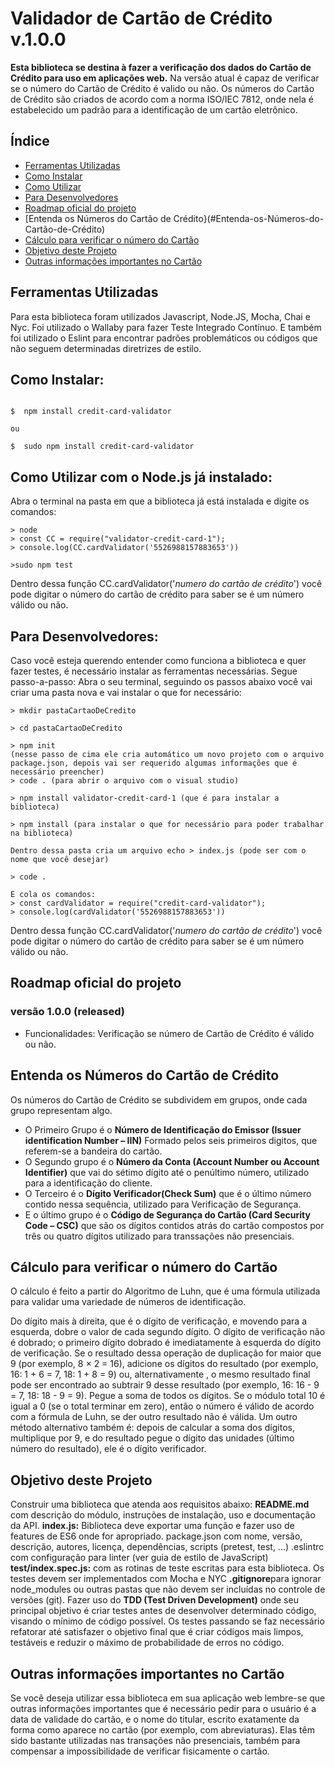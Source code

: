 # Validador de Cartão de Crédito v.1.0.0

**Esta biblioteca se destina à fazer a verificação dos dados do Cartão de Crédito para uso em aplicações web.**
Na versão atual é capaz de verificar se o número do Cartão de Crédito é valido ou não.
Os números do Cartão de Crédito são criados de acordo com a norma ISO/IEC 7812, onde nela é estabelecido um padrão para a identificação de um cartão eletrônico. 

## Índice

* [Ferramentas Utilizadas](#Ferramentas-Utilizadas)
* [Como Instalar](#Como-Instalar)
* [Como Utilizar](#Como-Utilizar)
* [Para Desenvolvedores](#Para-Desenvolvedores)
* [Roadmap oficial do projeto](#Roadmap-oficial-do-projeto)
* [Entenda os Números do Cartão de Crédito}(#Entenda-os-Números-do-Cartão-de-Crédito)
* [Cálculo para verificar o número do Cartão](#Cálculo-para-verificar-o-número-do-Cartão)
* [Objetivo deste Projeto](#Objetivo-deste-Projeto)
* [Outras informações importantes no Cartão](#Outras-informações-importantes-no-Cartão)

## Ferramentas Utilizadas
Para esta biblioteca foram utilizados Javascript, Node.JS, Mocha, Chai e Nyc.
Foi utilizado o Wallaby para fazer Teste Integrado Contínuo.
E também foi utilizado o Eslint para encontrar padrões problemáticos ou códigos que não seguem determinadas diretrizes de estilo.

## Como Instalar:

```shell

$  npm install credit-card-validator

ou 

$  sudo npm install credit-card-validator

```

## Como Utilizar com o Node.js já instalado:
Abra o terminal na pasta em que a biblioteca já está instalada e digite os comandos:
```node
> node
> const CC = require("validator-credit-card-1");
> console.log(CC.cardValidator('5526988157883653'))

>sudo npm test

```
Dentro dessa função CC.cardValidator('*numero do cartão de crédito*') você pode digitar o número do cartão de crédito para saber se é um número válido ou não.


## Para Desenvolvedores:
Caso você esteja querendo entender como funciona a biblioteca e quer fazer testes, é necessário instalar as ferramentas necessárias. Segue passo-a-passo:
Abra o seu terminal, seguindo os passos abaixo você vai criar uma pasta nova e vai instalar o que for necessário:

```node
> mkdir pastaCartaoDeCredito

> cd pastaCartaoDeCredito

> npm init
(nesse passo de cima ele cria automático um novo projeto com o arquivo package.json, depois vai ser requerido algumas informações que é necessário preencher)
> code . (para abrir o arquivo com o visual studio)

> npm install validator-credit-card-1 (que é para instalar a biblioteca)

> npm install (para instalar o que for necessário para poder trabalhar na biblioteca)

Dentro dessa pasta cria um arquivo echo > index.js (pode ser com o nome que você desejar)

> code .

E cola os comandos: 
> const cardValidator = require("credit-card-validator");
> console.log(cardValidator('5526988157883653'))
```
Dentro dessa função CC.cardValidator('*numero do cartão de crédito*') você pode digitar o número do cartão de crédito para saber se é um número válido ou não.


## Roadmap oficial do projeto
### versão 1.0.0 (released)
- Funcionalidades: Verificação se número de Cartão de Crédito é válido ou não.

## Entenda os Números do Cartão de Crédito
Os números do Cartão de Crédito se subdividem em grupos, onde cada grupo representam algo.
- O Primeiro Grupo é o **Número de Identificação do Emissor (Issuer identification Number – IIN)**
Formado pelos seis primeiros digitos, que referem-se a bandeira do cartão.
- O Segundo grupo é o **Número da Conta (Account Number ou Account Identifier)** que vai do sétimo dígito até o penúltimo número, utilizado para a identificação do cliente.
- O Terceiro é o **Dígito Verificador(Check Sum)** que é o último número contido nessa sequência, utilizado para Verificação de Segurança.
- E o último grupo é o **Código de Segurança do Cartão (Card Security Code – CSC)** que são os dígitos contidos atrás do cartão compostos por três ou quatro dígitos utilizado para transsações não presenciais.

## Cálculo para verificar o número do Cartão
O cálculo é feito a partir do Algoritmo de Luhn, que é uma fórmula utilizada para validar uma variedade de números de identificação.

Do dígito mais à direita, que é o dígito de verificação, e movendo para a esquerda, dobre o valor de cada segundo dígito. O dígito de verificação não é dobrado; o primeiro dígito dobrado é imediatamente à esquerda do dígito de verificação. Se o resultado dessa operação de duplicação for maior que 9 (por exemplo, 8 × 2 = 16), adicione os dígitos do resultado (por exemplo, 16: 1 + 6 = 7, 18: 1 + 8 = 9) ou, alternativamente , o mesmo resultado final pode ser encontrado ao subtrair 9 desse resultado (por exemplo, 16: 16 - 9 = 7, 18: 18 - 9 = 9).
Pegue a soma de todos os dígitos.
Se o módulo total 10 é igual a 0 (se o total terminar em zero), então o número é válido de acordo com a fórmula de Luhn, se der outro resultado não é válida. 
Um outro método alternativo também é: depois de calcular a soma dos dígitos, multiplique por 9, e do resultado pegue o dígito das unidades (último número do resultado), ele é o dígito verificador.

## Objetivo deste Projeto
Construir uma biblioteca que atenda aos requisitos abaixo:
**README.md** com descrição do módulo, instruções de instalação, uso e documentação da API.
**index.js:** Biblioteca deve exportar uma função e fazer uso de features de ES6 onde for apropriado.
package.json com nome, versão, descrição, autores, licença, dependências, scripts (pretest, test, ...)
.eslintrc com configuração para linter (ver guia de estilo de JavaScript)
**test/index.spec.js:** com as rotinas de teste escritas para esta biblioteca. Os testes devem ser implementados com Mocha e NYC
**.gitignore**para ignorar node_modules ou outras pastas que não devem ser incluídas no controle de versões (git).
Fazer uso do **TDD (Test Driven Development)** onde seu principal objetivo é criar testes antes de desenvolver determinado código, visando o mínimo de código possível. Os testes passando se faz necessário refatorar até satisfazer o objetivo final que é criar códigos mais limpos, testáveis e reduzir o máximo de probabilidade de erros no código. 

## Outras informações importantes no Cartão
Se você deseja utilizar essa biblioteca em sua aplicação web lembre-se que outras informações importantes que é necessário pedir para o usuário é a data de validade do cartão, e o nome do titular, escrito exatamente da forma como aparece no cartão (por exemplo, com abreviaturas).
Elas têm sido bastante utilizadas nas transações não presenciais, também para compensar a impossibilidade de verificar fisicamente o cartão.
